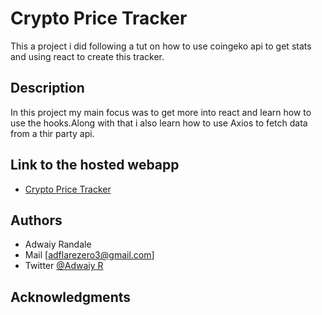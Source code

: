 # Crypto Price Tracker

This a project i did following a tut on how to use coingeko api to get stats and using react to create this tracker.

## Description

In this project my main focus was to get more into react and learn how to use the hooks.Along with that i also learn how to use Axios to fetch data from a thir party api.



## Link to the hosted webapp

* [Crypto Price Tracker](https://crypto-price-tracker-ten.vercel.app)

## Authors

* Adwaiy Randale
* Mail [adflarezero3@gmail.com]
* Twitter [@Adwaiy R](https://twitter.com/adwaiyr)



## Acknowledgments

